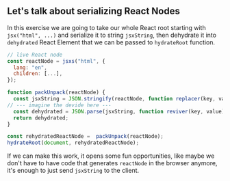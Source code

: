 ## Let's talk about serializing React Nodes

In this exercise we are going to take our whole React root starting with `jsx("html", ...)` and serialize it to string `jsxString`, then dehydrate it into `dehydrated` React Element that we can be passed to `hydrateRoot` function.

<!-- 2023-08-rscs/demos/simple/08_serialize.html -->

```js
// live React node
const reactNode = jsxs("html", {
  lang: "en",
  children: [...],
});

function packUnpack(reactNode) {
  const jsxString = JSON.stringify(reactNode, function replacer(key, value) {}, 2);
// --- imagine the devide here ---
  const dehydrated = JSON.parse(jsxString, function reviver(key, value) {});
  return dehydrated;
}

const rehydratedReactNode =  packUnpack(reactNode);
hydrateRoot(document, rehydratedReactNode);
```

If we can make this work, it opens some fun opportunities, like maybe we don't have to have code that generates `reactNode` in the browser anymore, it's enough to just send `jsxString` to the client.
